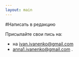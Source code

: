 ```yaml
---
layout: main
---
```


#Написать в редакцию

Присылайте свои пись на:
* на ivan.ivanenko@gmail.com 
* anna1.ivanenko@gmail.com .
